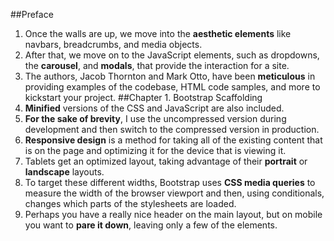 ##Preface
1. Once the walls are up, we move into the __aesthetic elements__ like navbars, breadcrumbs, and media objects.
2. After that, we move on to the JavaScript elements, such as dropdowns, the __carousel__, and __modals__, that provide the interaction for a site.
3. The authors, Jacob Thornton and Mark Otto, have been __meticulous__ in providing examples of the codebase, HTML code samples, and more to kickstart your project.
##Chapter 1. Bootstrap Scaffolding
1. __Minified__ versions of the CSS and JavaScript are also included.
2. __For the sake of brevity__, I use the uncompressed version during development and then switch to the compressed version in production.
3. __Responsive design__ is a method for taking all of the existing content that is on the page and optimizing it for the device that is viewing it. 
4. Tablets get an optimized layout, taking advantage of their __portrait__ or __landscape__ layouts. 
5. To target these different widths, Bootstrap uses __CSS media queries__ to measure the width of the browser viewport and then, using conditionals, changes which parts of the stylesheets are loaded. 
6. Perhaps you have a really nice header on the main layout, but on mobile you want to __pare it down__, leaving only a few of the elements.
